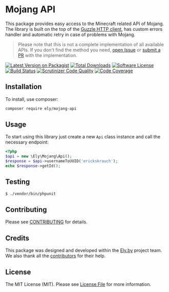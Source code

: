 # Mojang API

This package provides easy access to the Minecraft related API of Mojang.
The library is built on the top of the [Guzzle HTTP client](https://github.com/guzzle/guzzle),
has custom errors handler and automatic retry in case of problems with Mojang.

> Please note that this is not a complete implementation of all available APIs. 
  If you don't find the method you need, [open Issue](https://github.com/elyby/mojang-api/issues/new)
  or [submit a PR](https://github.com/elyby/mojang-api/compare) with the implementation.

[![Latest Version on Packagist][ico-version]][link-packagist]
[![Total Downloads][ico-downloads]][link-downloads]
[![Software License][ico-license]](LICENSE.md)
[![Build Status][ico-build-status]][link-build-status]
[![Scrutinizer Code Quality][ico-code-quality]][link-scruntinizer-project]
[![Code Coverage][ico-code-coverage]][link-scruntinizer-project]

## Installation

To install, use composer:

```bash
composer require ely/mojang-api
```

## Usage

To start using this library just create a new `Api` class instance and call the necessary endpoint:

```php
<?php
$api = new \Ely\Mojang\Api();
$response = $api->usernameToUUID('erickskrauch');
echo $response->getId();
```

## Testing

```bash
$ ./vendor/bin/phpunit
```

## Contributing

Please see [CONTRIBUTING](CONTRIBUTING.md) for details.

## Credits

This package was designed and developed within the [Ely.by](http://ely.by) project team. We also thank all the
[contributors](link-contributors) for their help.

## License

The MIT License (MIT). Please see [License File](LICENSE.md) for more information.

[ico-version]: https://img.shields.io/packagist/v/ely/mojang-api.svg?style=flat-square
[ico-license]: https://img.shields.io/badge/license-MIT-brightgreen.svg?style=flat-square
[ico-downloads]: https://img.shields.io/packagist/dt/ely/mojang-api.svg?style=flat-square
[ico-build-status]: https://img.shields.io/travis/elyby/mojang-api/master.svg?style=flat-square
[ico-code-quality]: https://img.shields.io/scrutinizer/g/elyby/mojang-api.svg?style=flat-square
[ico-code-coverage]: https://img.shields.io/scrutinizer/coverage/g/elyby/mojang-api.svg?style=flat-square

[link-packagist]: https://packagist.org/packages/ely/mojang-api
[link-contributors]: ../../contributors
[link-downloads]: https://packagist.org/packages/ely/mojang-api/stats
[link-build-status]: https://travis-ci.org/elyby/mojang-api
[link-scruntinizer-project]: https://scrutinizer-ci.com/g/elyby/mojang-api
